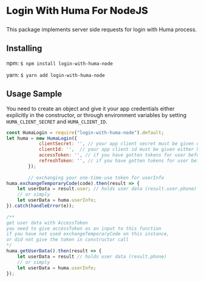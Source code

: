<p style="font-weight: 800; font-size: 26px;">Login With Huma For NodeJS</p>


This package implements server side requests for login with Huma process.

## Installing

npm:
 `$ npm install login-with-huma-node`

yarn:
 `$ yarn add login-with-huma-node`

## Usage Sample
You need to create an object and give it your app credentials either explicitly in the constructor, or through environment variables by setting `HUMA_CLIENT_SECRET` and `HUMA_CLIENT_ID`.

```javascript
const HumaLogin = require("login-with-huma-node").default;
let huma = new HumaLogin({
            clientSecret: '', // your app client secret must be given either here or through environemnt variables
            clientId: '',  // your app client id must be given either here or through environemnt variables
            accessToken: '', // if you have gotten tokens for user before (optional)
            refreshToken: '', // if you have gotten tokens for user before (optional)
        });
		
		// exchanging your one-time-use token for userInfo
huma.exchangeTemporaryCode(code).then(result => {
	let userData = result.user; // holds user data (result.user.phone)
	// or simply
	let userData = huma.userInfo;
}).catch(handleError(e));
		
/**
get user data with AccessToken
you need to give accessToken as an input to this function 
if you have not used exchangeTemporaryCode on this instance, 
or did not give the token in constructor call
*/
huma.getUserData().then(result => { 
	let userData = result // holds user data (result.phone)
	// or simply
	let userData = huma.userInfo;
});
```
